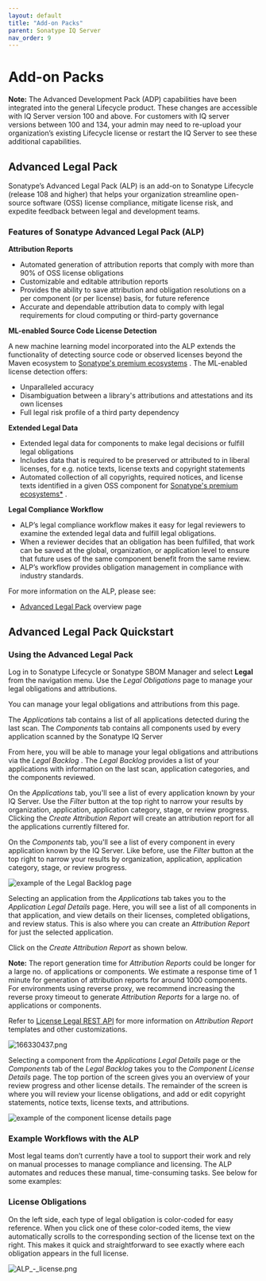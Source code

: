 ```yaml
---
layout: default
title: "Add-on Packs"
parent: Sonatype IQ Server
nav_order: 9
---
```


# Add-on Packs

**Note:** The Advanced Development Pack (ADP) capabilities have been integrated into the general Lifecycle product. These changes are accessible with IQ Server version 100 and above. For customers with IQ server versions between 100 and 134, your admin may need to re-upload your organization’s existing Lifecycle license or restart the IQ Server to see these additional capabilities.

## Advanced Legal Pack

Sonatype’s Advanced Legal Pack (ALP) is an add-on to Sonatype Lifecycle (release 108 and higher) that helps your organization streamline open-source software (OSS) license compliance, mitigate license risk, and expedite feedback between legal and development teams.

### Features of Sonatype Advanced Legal Pack (ALP)

**Attribution Reports**

- Automated generation of attribution reports that comply with more than 90% of OSS license obligations
- Customizable and editable attribution reports
- Provides the ability to save attribution and obligation resolutions on a per component (or per license) basis, for future reference
- Accurate and dependable attribution data to comply with legal requirements for cloud computing or third-party governance

**ML-enabled Source Code License Detection**

A new machine learning model incorporated into the ALP extends the functionality of detecting source code or observed licenses beyond the Maven ecosystem to [Sonatype's premium ecosystems](#UUID-a7f26522-01ae-eca4-b507-f0bffd06e746) . The ML-enabled license detection offers:

- Unparalleled accuracy
- Disambiguation between a library's attributions and attestations and its own licenses
- Full legal risk profile of a third party dependency

**Extended Legal Data**

- Extended legal data for components to make legal decisions or fulfill legal obligations
- Includes data that is required to be preserved or attributed to in liberal licenses, for e.g. notice texts, license texts and copyright statements
- Automated collection of all copyrights, required notices, and license texts identified in a given OSS component for [Sonatype's premium ecosystems*](#UUID-a7f26522-01ae-eca4-b507-f0bffd06e746) .

**Legal Compliance Workflow**

- ALP’s legal compliance workflow makes it easy for legal reviewers to examine the extended legal data and fulfill legal obligations.
- When a reviewer decides that an obligation has been fulfilled, that work can be saved at the global, organization, or application level to ensure that future uses of the same component benefit from the same review.
- ALP’s workflow provides obligation management in compliance with industry standards.

For more information on the ALP, please see:

- [Advanced Legal Pack](https://www.sonatype.com/products/advanced-legal-pack) overview page

## Advanced Legal Pack Quickstart

### Using the Advanced Legal Pack

Log in to Sonatype Lifecycle or Sonatype SBOM Manager and select **Legal** from the navigation menu. Use the *Legal Obligations* page to manage your legal obligations and attributions.

You can manage your legal obligations and attributions from this page.

The *Applications* tab contains a list of all applications detected during the last scan. The *Components* tab contains all components used by every application scanned by the Sonatype IQ Server

From here, you will be able to manage your legal obligations and attributions via the *Legal Backlog* . The *Legal Backlog* provides a list of your applications with information on the last scan, application categories, and the components reviewed.

On the *Applications* tab, you'll see a list of every application known by your IQ Server. Use the *Filter* button at the top right to narrow your results by organization, application, application category, stage, or review progress. Clicking the *Create Attribution Report* will create an attribution report for all the applications currently filtered for.

On the *Components* tab, you'll see a list of every component in every application known by the IQ Server. Like before, use the *Filter* button at the top right to narrow your results by organization, application, application category, stage, or review progress.

![example of the Legal Backlog page](/docs-at-surgery-poc/assets/images/uuid-5e8e1b9c-3607-7348-7cef-a92ff762ced2.png)

Selecting an application from the *Applications* tab takes you to the *Application Legal Details* page. Here, you will see a list of all components in that application, and view details on their licenses, completed obligations, and review status. This is also where you can create an *Attribution Report* for just the selected application.

Click on the *Create Attribution Report* as shown below.

**Note:** The report generation time for *Attribution Reports* could be longer for a large no. of applications or components. We estimate a response time of 1 minute for generation of attribution reports for around 1000 components. For environments using reverse proxy, we recommend increasing the reverse proxy timeout to generate *Attribution Reports* for a large no. of applications or components.

Refer to [License Legal REST API](#UUID-ae622dee-2c48-11f3-5a4c-92d5727a91cd) for more information on *Attribution Report* templates and other customizations.

![166330437.png](/docs-at-surgery-poc/assets/images/uuid-2b466175-e3de-ea96-541d-30db5542af0c.png)

Selecting a component from the *Applications Legal Details* page or the *Components* tab of the *Legal Backlog* takes you to the *Component License Details* page. The top portion of the screen gives you an overview of your review progress and other license details. The remainder of the screen is where you will review your license obligations, and add or edit copyright statements, notice texts, license texts, and attributions.

![example of the component license details page](/docs-at-surgery-poc/assets/images/uuid-ff6ad6d4-5aea-c1e4-ef38-9fbeae81a940.png)

### Example Workflows with the ALP

Most legal teams don’t currently have a tool to support their work and rely on manual processes to manage compliance and licensing. The ALP automates and reduces these manual, time-consuming tasks. See below for some examples:

### License Obligations

On the left side, each type of legal obligation is color-coded for easy reference. When you click one of these color-coded items, the view automatically scrolls to the corresponding section of the license text on the right. This makes it quick and straightforward to see exactly where each obligation appears in the full license.

![ALP_-_license.png](/docs-at-surgery-poc/assets/images/uuid-f99e1348-15bb-37d2-5d8f-b3ea4977f31d.png)
